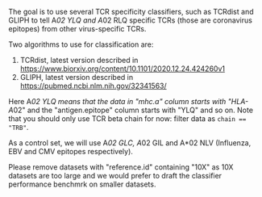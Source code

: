 The goal is to use several TCR specificity classifiers, such as TCRdist and GLIPH to tell A*02 YLQ and A*02 RLQ specific TCRs (those are coronavirus epitopes) from other virus-specific TCRs.

Two algorithms to use for classification are:
1) TCRdist, latest version described in https://www.biorxiv.org/content/10.1101/2020.12.24.424260v1
2) GLIPH, latest version described in https://pubmed.ncbi.nlm.nih.gov/32341563/ 

Here A*02 YLQ means that the data in "mhc.a" column starts with "HLA-A*02" and the "antigen.epitope" column starts with "YLQ" and so on. Note that you should only use TCR beta chain for now: filter data as ``chain == "TRB"``.

As a control set, we will use A*02 GLC, A*02 GIL and A*02 NLV (Influenza, EBV and CMV epitopes respectively).

Please remove datasets with "reference.id" containing "10X" as 10X datasets are too large and we would prefer to draft the classifier performance benchmrk on smaller datasets.

